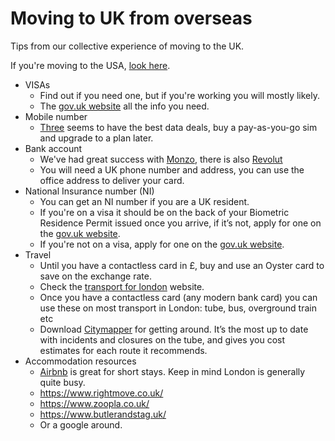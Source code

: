 # Moving to UK from overseas

Tips from our collective experience of moving to the UK.

If you're moving to the USA, [look here](/moving-to-usa.md).

* VISAs
  * Find out if you need one, but if you're working you will mostly likely.
  * The [gov.uk website](https://www.gov.uk/browse/visas-immigration) all the info you need.
* Mobile number
  * [Three](https://www.three.co.uk) seems to have the best data deals, buy a pay-as-you-go sim and upgrade to a plan later.
* Bank account
  * We've had great success with [Monzo](https://monzo.com/), there is also [Revolut](https://www.revolut.com/)
  * You will need a UK phone number and address, you can use the office address to deliver your card.
* National Insurance number (NI)
  * You can get an NI number if you are a UK resident.
  * If you're on a visa it should be on the back of your Biometric Residence Permit issued once you arrive, if it’s not, apply for one on the [gov.uk website](https://www.gov.uk/apply-national-insurance-number).
  * If you're not on a visa, apply for one on the [gov.uk website](https://www.gov.uk/apply-national-insurance-number).
* Travel
  * Until you have a contactless card in £, buy and use an Oyster card to save on the exchange rate.
  * Check the [transport for london](https://tfl.gov.uk/) website.
  * Once you have a contactless card (any modern bank card) you can use these on most transport in London: tube, bus, overground train etc
  * Download [Citymapper](https://citymapper.com) for getting around. It’s the most up to date with incidents and closures on the tube, and gives you cost estimates for each route it recommends.
* Accommodation resources
  * [Airbnb](https://www.airbnb.co.uk) is great for short stays. Keep in mind London is generally quite busy.
  * https://www.rightmove.co.uk/
  * https://www.zoopla.co.uk/
  * https://www.butlerandstag.uk/
  * Or a google around.
